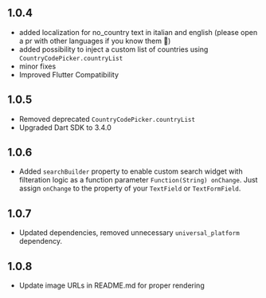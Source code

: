 ## 1.0.4

- added localization for no_country text in italian and english (please open a pr with other languages if you know them 🙏)
- added possibility to inject a custom list of countries using `CountryCodePicker.countryList`
- minor fixes
- Improved Flutter Compatibility

## 1.0.5

- Removed deprecated `CountryCodePicker.countryList`
- Upgraded Dart SDK to 3.4.0

## 1.0.6

- Added `searchBuilder` property to enable custom search widget with filteration logic as a function parameter `Function(String) onChange`. Just assign `onChange` to the property of your `TextField` or `TextFormField`.

## 1.0.7

- Updated dependencies, removed unnecessary `universal_platform` dependency.

## 1.0.8
- Update image URLs in README.md for proper rendering